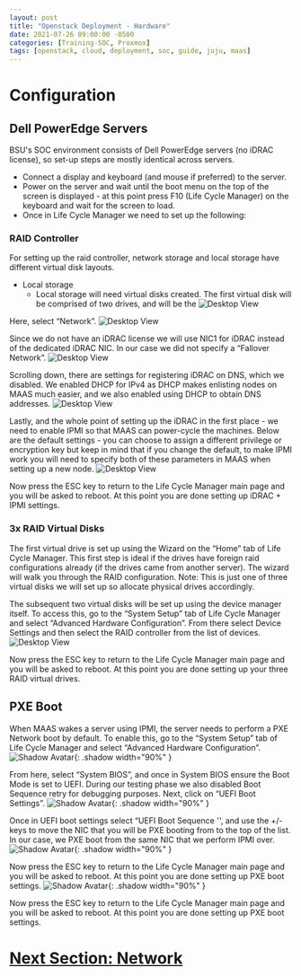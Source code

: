 ```yaml
---
layout: post
title: "Openstack Deployment - Hardware"
date: 2021-07-26 09:00:00 -0500
categories: [Training-SOC, Proxmox]
tags: [openstack, cloud, deployment, soc, guide, juju, maas]
---
```

# Configuration
## Dell PowerEdge Servers
BSU's SOC environment consists of Dell PowerEdge servers (no iDRAC license), so set-up steps are mostly identical across servers.

* Connect a display and keyboard (and mouse if preferred) to the server.
* Power on the server and wait until the boot menu on the top of the screen is displayed - at this point press F10 (Life Cycle Manager) on the keyboard and wait for the screen to load.
* Once in Life Cycle Manager we need to set up the following:

### RAID Controller
For setting up the raid controller, network storage and local storage have different virtual disk layouts.
- Local storage
  - Local storage will need virtual disks created. The first virtual disk will be comprised of two drives, and will be the 
![Desktop View](https://github.com/BSU-Cybersecurity/BSU-Cybersecurity.github.io/blob/main/images/lifecycle%20controller.jpg?raw=true)


Here, select “Network”.
![Desktop View](https://github.com/BSU-Cybersecurity/BSU-Cybersecurity.github.io/blob/main/images/idrac%20network.jpg?raw=true)


Since we do not have an iDRAC license we will use NIC1 for iDRAC instead of the dedicated iDRAC NIC. In our case we did not specify a “Fallover Network”.
![Desktop View](https://github.com/BSU-Cybersecurity/BSU-Cybersecurity.github.io/blob/main/images/LOM%201.jpg?raw=true)


Scrolling down, there are settings for registering iDRAC on DNS, which we disabled. We enabled DHCP for IPv4 as DHCP makes enlisting nodes on MAAS much easier, and we also enabled using DHCP to obtain DNS addresses.
![Desktop View](https://github.com/BSU-Cybersecurity/BSU-Cybersecurity.github.io/blob/main/images/iDrac%20on%20DNS%20disable.jpg?raw=true)


Lastly, and the whole point of setting up the iDRAC in the first place - we need to enable IPMI so that MAAS can power-cycle the machines. Below are the default settings - you can choose to assign a different privilege or encryption key but keep in mind that if you change the default, to make IPMI work you will need to specify both of these parameters in MAAS when setting up a new node.
![Desktop View](https://github.com/BSU-Cybersecurity/BSU-Cybersecurity.github.io/blob/main/images/ipmi%20lan.jpg?raw=true)


Now press the ESC key to return to the Life Cycle Manager main page and you will be asked to reboot. At this point you are done setting up iDRAC + IPMI settings.


### 3x RAID Virtual Disks
The first virtual drive is set up using the Wizard on the “Home” tab of Life Cycle Manager. This first step is ideal if the drives have foreign raid configurations already (if the drives came from another server). The wizard will walk you through the RAID configuration. Note: This is just one of three virtual disks we will set up so allocate physical drives accordingly.


The subsequent two virtual disks will be set up using the device manager itself. To access this, go to the “System Setup” tab of Life Cycle Manager and select “Advanced Hardware Configuration”. From there select Device Settings and then select the RAID controller from the list of devices.
  ![Desktop View](https://github.com/BSU-Cybersecurity/BSU-Cybersecurity.github.io/blob/main/images/Device%20Settings.jpg?raw=true)


Now press the ESC key to return to the Life Cycle Manager main page and you will be asked to reboot. At this point you are done setting up your three RAID virtual drives.

## PXE Boot
When MAAS wakes a server using IPMI, the server needs to perform a PXE Network boot by default. To enable this, go to the “System Setup” tab of Life Cycle Manager and select “Advanced Hardware Configuration”.
![Shadow Avatar](https://cdn.jsdelivr.net/gh/cotes2020/chirpy-images/posts/20190808/window.png){: .shadow width="90%" }


From here, select “System BIOS”, and once in System BIOS ensure the Boot Mode is set to UEFI. During our testing phase we also disabled Boot Sequence retry for debugging purposes. Next, click on “UEFI Boot Settings”.
![Shadow Avatar](https://cdn.jsdelivr.net/gh/cotes2020/chirpy-images/posts/20190808/window.png){: .shadow width="90%" }


Once in UEFI boot settings select “UEFI Boot Sequence '', and use the +/- keys to move the NIC that you will be PXE booting from to the top of the list. In our case, we PXE boot from the same NIC that we perform IPMI over.
  ![Shadow Avatar](https://cdn.jsdelivr.net/gh/cotes2020/chirpy-images/posts/20190808/window.png){: .shadow width="90%" }


Now press the ESC key to return to the Life Cycle Manager main page and you will be asked to reboot. At this point you are done setting up PXE boot settings.
![Shadow Avatar](https://cdn.jsdelivr.net/gh/cotes2020/chirpy-images/posts/20190808/window.png){: .shadow width="90%" }


Now press the ESC key to return to the Life Cycle Manager main page and you will be asked to reboot. At this point you are done setting up PXE boot settings.


# [Next Section: Network](https://bsu-cybersecurity.github.io/posts/openstack-deployment-network/)
